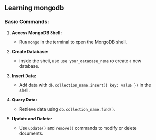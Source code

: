 ## Learning mongodb
### Basic Commands:

1. **Access MongoDB Shell:**
   - Run `mongo` in the terminal to open the MongoDB shell.

2. **Create Database:**
   - Inside the shell, use `use your_database_name` to create a new database.

3. **Insert Data:**
   - Add data with `db.collection_name.insert({ key: value })` in the shell.

4. **Query Data:**
   - Retrieve data using `db.collection_name.find()`.

5. **Update and Delete:**
   - Use `update()` and `remove()` commands to modify or delete documents.

